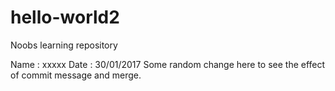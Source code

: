 # hello-world2
Noobs learning repository


Name : xxxxx
Date : 30/01/2017
Some random change here to see the effect of commit message and merge.
